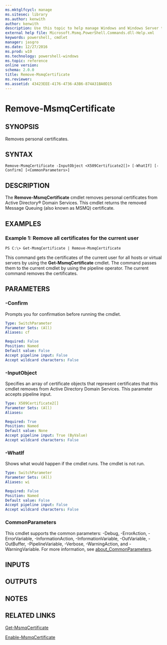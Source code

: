 ```yaml
---
ms.mktglfcycl: manage
ms.sitesec: library
ms.author: kenwith
author: kenwith
description: Use this topic to help manage Windows and Windows Server technologies with Windows PowerShell.
external help file: Microsoft.Msmq.PowerShell.Commands.dll-Help.xml
keywords: powershell, cmdlet
manager: jasgro
ms.date: 12/27/2016
ms.prod: w10
ms.technology: powershell-windows
ms.topic: reference
online version: 
schema: 2.0.0
title: Remove-MsmqCertificate
ms.reviewer:
ms.assetid: 43423EEE-4176-4736-A3B6-874A31BA0D15
---
```


# Remove-MsmqCertificate

## SYNOPSIS
Removes personal certificates.

## SYNTAX

```
Remove-MsmqCertificate -InputObject <X509Certificate2[]> [-WhatIf] [-Confirm] [<CommonParameters>]
```

## DESCRIPTION
The **Remove-MsmqCertificate** cmdlet removes personal certificates from Active Directory® Domain Services.
This cmdlet returns the removed Message Queuing (also known as MSMQ) certificate.

## EXAMPLES

### Example 1: Remove all certificates for the current user
```
PS C:\> Get-MsmqCertificate | Remove-MsmqCertificate
```

This command gets the certificates of the current user for all hosts or virtual servers by using the **Get-MsmqCertificate** cmdlet.
The command passes them to the current cmdlet by using the pipeline operator.
The current command removes the certificates.

## PARAMETERS

### -Confirm
Prompts you for confirmation before running the cmdlet.

```yaml
Type: SwitchParameter
Parameter Sets: (All)
Aliases: cf

Required: False
Position: Named
Default value: False
Accept pipeline input: False
Accept wildcard characters: False
```

### -InputObject
Specifies an array of certificate objects that represent certificates that this cmdlet removes from Active Directory Domain Services.
This parameter accepts pipeline input.

```yaml
Type: X509Certificate2[]
Parameter Sets: (All)
Aliases: 

Required: True
Position: Named
Default value: None
Accept pipeline input: True (ByValue)
Accept wildcard characters: False
```

### -WhatIf
Shows what would happen if the cmdlet runs.
The cmdlet is not run.

```yaml
Type: SwitchParameter
Parameter Sets: (All)
Aliases: wi

Required: False
Position: Named
Default value: False
Accept pipeline input: False
Accept wildcard characters: False
```

### CommonParameters
This cmdlet supports the common parameters: -Debug, -ErrorAction, -ErrorVariable, -InformationAction, -InformationVariable, -OutVariable, -OutBuffer, -PipelineVariable, -Verbose, -WarningAction, and -WarningVariable. For more information, see [about_CommonParameters](http://go.microsoft.com/fwlink/?LinkID=113216).

## INPUTS

## OUTPUTS

## NOTES

## RELATED LINKS

[Get-MsmqCertificate](./Get-MSMQCertificate.md)

[Enable-MsmqCertificate](./Enable-MSMQCertificate.md)

